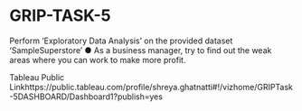 # GRIP-TASK-5
Perform ‘Exploratory Data Analysis’ on the provided dataset
‘SampleSuperstore’
● As a business manager, try to find out the weak areas where you can work
to make more profit.

Tableau Public Linkhttps://public.tableau.com/profile/shreya.ghatnatti#!/vizhome/GRIPTask-5DASHBOARD/Dashboard1?publish=yes
